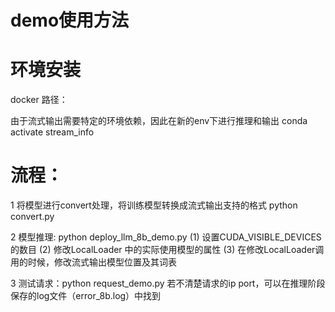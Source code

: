 # demo使用方法

# 环境安装
docker 路径：

由于流式输出需要特定的环境依赖，因此在新的env下进行推理和输出
conda activate stream_info

# 流程：
1 将模型进行convert处理，将训练模型转换成流式输出支持的格式
   python convert.py

2 模型推理: python deploy_llm_8b_demo.py
   (1) 设置CUDA_VISIBLE_DEVICES的数目
   (2) 修改LocalLoader 中的实际使用模型的属性
   (3) 在修改LocalLoader调用的时候，修改流式输出模型位置及其词表

3 测试请求：python request_demo.py
  若不清楚请求的ip port，可以在推理阶段保存的log文件（error_8b.log）中找到


